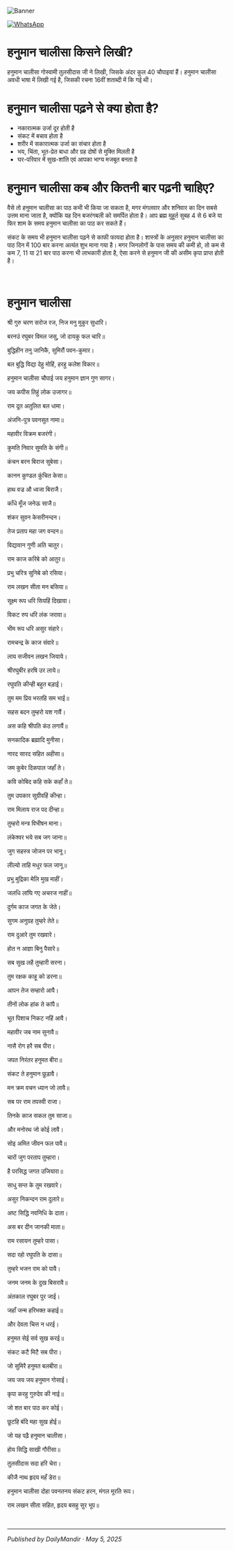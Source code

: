 <!-- Banner SVG -->
![Banner](https://raw.githubusercontent.com/anandwana001/content-repo/refs/heads/main/chalisa/hanuman/hanuman_chalisa_banner.png)

<!-- Share & WhatsApp icons as SVG -->
<a href="https://api.whatsapp.com/send?text=Check%20out%20this%20article%20in%20the%20Hanuman%20Chalisa%20app%3A%20https%3A%2F%2Fwww.sattvikmitr.com%2Farticles%3FcontentUrl%3Dhttps%253A%252F%252Fraw.githubusercontent.com%252Fanandwana001%252Fcontent-repo%252Frefs%252Fheads%252Fmain%252Fchalisa%252Fhanuman%252Fhanuman_chalisa_english.md%26title%3DHanuman%2520Chalisa">
  <img src="https://raw.githubusercontent.com/anandwana001/content-repo/refs/heads/main/assets/ic_wtsapp_share_rounded.svg" alt="WhatsApp"/>
</a>

<br>

# हनुमान चालीसा किसने लिखी?

हनुमान चालीसा गोस्वामी तुलसीदास जी ने लिखी, जिसके अंदर कुल 40 चौपाइयां हैं। हनुमान चालीसा अवधी भाषा में लिखी गई है, जिसकी रचना 16वीं शताब्दी में कि गई थी।

# हनुमान चालीसा पढ़ने से क्या होता है?

- नकारात्मक उर्जा दूर होती है
- संकट में बचाव होता है
- शरीर में सकारात्मक उर्जा का संचार होता है
- भय, चिंता, भूत-प्रेत बाधा और ग्रह दोषों से मुक्ति मिलती है
- घर-परिवार में सुख-शांति एवं आपका भाग्य मजबूत बनता है


# हनुमान चालीसा कब और कितनी बार पढ़नी चाहिए?

वैसे तो हनुमान चालीसा का पाठ कभी भी किया जा सकता है, मगर मंगलवार और शनिवार का दिन सबसे उत्तम माना जाता है, क्योंकि यह दिन बजरंगबली को समर्पित होता है। आप ब्रह्म मुहूर्त सुबह 4 से 6 बजे या फिर शाम के समय हनुमान चालीसा का पाठ कर सकते हैं।

संकट के समय भी हनुमान चालीसा पढ़ने से काफी फायदा होता है। शास्त्रों के अनुसार हनुमान चालीसा का पाठ दिन में 100 बार करना अत्यंत शुभ माना गया है। मगर जिनलोगों के पास समय की कमी हो, तो कम से कम 7, 11 या 21 बार पाठ करना भी लाभकारी होता है, ऐसा करने से हनुमान जी की असीम कृपा प्राप्त होती है।


<br>

# हनुमान चालीसा




श्री गुरु चरण सरोज रज, निज मनु मुकुर सुधारि।

बरनउं रघुबर विमल जसु, जो दायकु फल चारि॥

बुद्धिहीन तनु जानिकै, सुमिरौं पवन-कुमार।

बल बुद्धि विद्या देहु मोहिं, हरहु कलेश विकार॥

हनुमान चालीसा चौपाई
जय हनुमान ज्ञान गुण सागर।

जय कपीस तिहुं लोक उजागर॥

राम दूत अतुलित बल धामा।

अंजनि-पुत्र पवनसुत नामा॥

महावीर विक्रम बजरंगी।

कुमति निवार सुमति के संगी॥

कंचन बरन बिराज सुबेसा।

कानन कुण्डल कुंचित केसा॥

हाथ वज्र औ ध्वजा बिराजै।

काँधे मूँज जनेऊ साजै॥

शंकर सुवन केसरीनन्दन।

तेज प्रताप महा जग वन्दन॥

विद्यावान गुणी अति चातुर।

राम काज करिबे को आतुर॥

प्रभु चरित्र सुनिबे को रसिया।

राम लखन सीता मन बसिया॥

सूक्ष्म रूप धरि सियहिं दिखावा।

विकट रुप धरि लंक जरावा॥

भीम रूप धरि असुर संहारे।

रामचन्द्र के काज संवारे॥

लाय सजीवन लखन जियाये।

श्रीरघुबीर हरषि उर लाये॥

रघुपति कीन्ही बहुत बड़ाई।

तुम मम प्रिय भरतहि सम भाई॥

सहस बदन तुम्हरो यश गावैं।

अस कहि श्रीपति कंठ लगावैं॥

सनकादिक ब्रह्मादि मुनीसा।

नारद सारद सहित अहीसा॥

जम कुबेर दिकपाल जहाँ ते।

कवि कोबिद कहि सके कहाँ ते॥

तुम उपकार सुग्रीवहिं कीन्हा।

राम मिलाय राज पद दीन्हा॥

तुम्हरो मन्त्र विभीषन माना।

लंकेश्वर भये सब जग जाना॥

जुग सहस्त्र जोजन पर भानू।

लील्यो ताहि मधुर फल जानू॥

प्रभु मुद्रिका मेलि मुख माहीं।

जलधि लांघि गए अचरज नाहीं॥

दुर्गम काज जगत के जेते।

सुगम अनुग्रह तुम्हरे तेते॥

राम दुआरे तुम रखवारे।

होत न आज्ञा बिनु पैसारे॥

सब सुख लहै तुम्हारी सरना।

तुम रक्षक काहू को डरना॥

आपन तेज सम्हारो आपै।

तीनों लोक हांक ते कांपै॥

भूत पिशाच निकट नहिं आवै।

महावीर जब नाम सुनावै॥

नासै रोग हरै सब पीरा।

जपत निरंतर हनुमत बीरा॥

संकट ते हनुमान छुड़ावै।

मन क्रम वचन ध्यान जो लावै॥

सब पर राम तपस्वी राजा।

तिनके काज सकल तुम साजा॥

और मनोरथ जो कोई लावै।

सोइ अमित जीवन फल पावै॥

चारों जुग परताप तुम्हारा।

है परसिद्ध जगत उजियारा॥

साधु सन्त के तुम रखवारे।

असुर निकन्दन राम दुलारे॥

अष्ट सिद्धि नवनिधि के दाता।

अस बर दीन जानकी माता॥

राम रसायन तुम्हरे पासा।

सदा रहो रघुपति के दासा॥

तुम्हरे भजन राम को पावै।

जनम जनम के दुख बिसरावै॥

अंतकाल रघुबर पुर जाई।

जहाँ जन्म हरिभक्त कहाई॥

और देवता चित्त न धरई।

हनुमत सेई सर्व सुख करई॥

संकट कटै मिटै सब पीरा।

जो सुमिरै हनुमत बलबीरा॥

जय जय जय हनुमान गोसाई।

कृपा करहु गुरुदेव की नाई॥

जो शत बार पाठ कर कोई।

छूटहि बंदि महा सुख होई॥

जो यह पढ़ै हनुमान चालीसा।

होय सिद्धि साखी गौरीसा॥

तुलसीदास सदा हरि चेरा।

कीजै नाथ हृदय महँ डेरा॥

हनुमान चालीसा दोहा
पवनतनय संकट हरन, मंगल मूरति रूप।

राम लखन सीता सहित, हृदय बसहु सुर भूप॥

<br>

---

*Published by DailyMandir · May 5, 2025*


